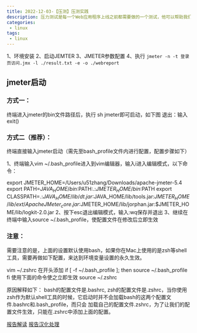 ```yaml
---
title: 2022-12-03-【压测】压测实践
description: 压力测试是每一个Web应用程序上线之前都需要做的一个测试，他可以帮助我们发现系统中的瓶颈问题，减少发布到生产环境后出问题的几率；预估系统的承载能力，使我们能根据其做出一些应对措施。所以压力测试是一个非常重要的步骤，下面我带大家来使用一款压力测试工具JMeter。
categories:
 - linux
tags:
 - linux
---
```


1、环境安装
2、启动JEMTER
3、JMETER参数配置
4、执行 ```jmeter -n -t 登录页访问.jmx -l ./result.txt -e -o ./webreport```

## jmeter启动
### 方式一：
 终端进入jmeter的bin文件路径后，执行 sh jmeter即可启动，如下图
退出：输入exit()
### 方式二（推荐）：
终端直接输入jmeter启动（需先至bash_profile文件内进行配置，配置步骤如下）

1、终端输入vim ~/.bash_profile进入到vim编辑器，输入i进入编辑模式，以下命令：

export JMETER_HOME=/Users/u51zhang/Downloads/apache-jmeter-5.4
export PATH=$JAVA_HOME/bin:$PATH:.:$JMETER_HOME/bin:$PATH
export CLASSPATH=.:$JAVA_HOME/lib/dt.jar:$JAVA_HOME/lib/tools.jar:$JMETER_HOME/lib/ext/ApacheJMeter_core.jar:$JMETER_HOME/lib/jorphan.jar:$JMETER_HOME/lib/logkit-2.0.jar
2、按下esc退出编辑模式，输入:wq保存并退出
3、继续在终端中输入source ~/.bash_profile，使配置文件在修改后立即生效



### 注意：
需要注意的是，上面的设置默认使用bash，如果你在Mac上使用的是zsh等shell工具，需要再做如下配置，来达到环境变量设置的永久生效。

vim ~/.zshrc
在开头添加
if [ -f ~/.bash_profile ]; then
   source ~/.bash_profile
fi
使用下面的命令使之立即生效
source ~/.zshrc

原因解释如下：
bash的配置文件是.bashrc, zsh的配置文件是.zshrc，当你使用zsh作为默认shell工具的时候，它启动时并不会加载bash的这两个配置文件.bashrc和.bash_profile，而只会
加载自己的配置文件.zshrc，为了让我们的配置文件生效，只能在.zshrc中添加上面的配置。


[报告解读](https://cloud.tencent.com/developer/article/1635133)
[报告汉化处理](https://gitee.com/smooth00/jmeter-cn-report-template/tree/master/jmeter5.x-cn-report-template-master#https://gitee.com/smooth00/jmeter-cn-report-template/attach_files/270894/download)